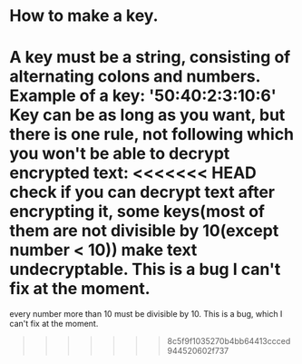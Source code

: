 # How to make a key.
A key must be a string, consisting of alternating colons and numbers.
Example of a key: '50:40:2:3:10:6'
Key can be as long as you want, but there is one rule, not following which you won't be able to decrypt encrypted text:
<<<<<<< HEAD
check if you can decrypt text after encrypting it, some keys(most of them are not divisible by 10(except number < 10)) make text undecryptable. This is a bug I can't fix at the moment.
=======
every number more than 10 must be divisible by 10. This is a bug, which I can't fix at the moment.
>>>>>>> 8c5f9f1035270b4bb64413ccced944520602f737

